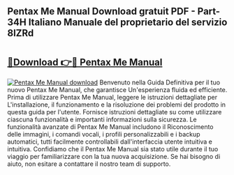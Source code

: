 ## Pentax Me Manual Download gratuit PDF - Part-34H Italiano Manuale del proprietario del servizio 8IZRd

# <h2><a href="http://dfgi2fw.blite.top/?on=Pentax+Me+Manual">🔗Download 👉🔴 Pentax Me Manual</a></h2>

[![Pentax Me Manual download](https://i.imgur.com/lujVjoI.png)](http://dfgi2fw.blite.top/?on=Pentax+Me+Manual)
Benvenuto nella Guida Definitiva per il tuo nuovo Pentax Me Manual, che garantisce Un'esperienza fluida ed efficiente. Prima di utilizzare Pentax Me Manual, leggere le istruzioni dettagliate per L'installazione, il funzionamento e la risoluzione dei problemi del prodotto in questa guida per l'utente. Fornisce istruzioni dettagliate su come utilizzare ciascuna funzionalità e importanti informazioni sulla sicurezza. Le funzionalità avanzate di Pentax Me Manual includono il Riconoscimento delle immagini, i comandi vocali, i profili personalizzabili e i backup automatici, tutti facilmente controllabili dall'interfaccia utente intuitiva e intuitiva. Confidiamo che il Pentax Me Manual sia stato utile durante il tuo viaggio per familiarizzare con la tua nuova acquisizione. Se hai bisogno di aiuto, non esitare a contattare il nostro team di supporto.
